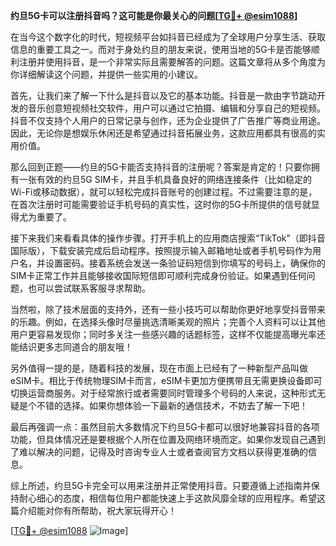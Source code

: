**约旦5G卡可以注册抖音吗？这可能是你最关心的问题[[TG💪+ @esim1088](https://t.me/s/esim1088)]**

在当今这个数字化的时代，短视频平台如抖音已经成为了全球用户分享生活、获取信息的重要工具之一。而对于身处约旦的朋友来说，使用当地的5G卡是否能够顺利注册并使用抖音，是一个非常实际且需要解答的问题。这篇文章将从多个角度为你详细解读这个问题，并提供一些实用的小建议。

首先，让我们来了解一下什么是抖音以及它的基本功能。抖音是一款由字节跳动开发的音乐创意短视频社交软件，用户可以通过它拍摄、编辑和分享自己的短视频。抖音不仅支持个人用户的日常记录与创作，还为企业提供了广告推广等商业用途。因此，无论你是想娱乐休闲还是希望通过抖音拓展业务，这款应用都具有很高的实用价值。

那么回到正题——约旦的5G卡能否支持抖音的注册呢？答案是肯定的！只要你拥有一张有效的约旦5G SIM卡，并且手机具备良好的网络连接条件（比如稳定的Wi-Fi或移动数据），就可以轻松完成抖音账号的创建过程。不过需要注意的是，在首次注册时可能需要验证手机号码的真实性，这时你的5G卡所提供的信号就显得尤为重要了。

接下来我们来看看具体的操作步骤。打开手机上的应用商店搜索“TikTok”（即抖音国际版），下载安装完成后启动程序。按照提示输入邮箱地址或者手机号码作为用户名，并设置密码。接着系统会发送一条验证码短信到你填写的号码上，确保你的SIM卡正常工作并且能够接收国际短信即可顺利完成身份验证。如果遇到任何问题，也可以尝试联系客服寻求帮助。

当然啦，除了技术层面的支持外，还有一些小技巧可以帮助你更好地享受抖音带来的乐趣。例如，在选择头像时尽量挑选清晰美观的照片；完善个人资料可以让其他用户更容易发现你；同时多关注一些感兴趣的话题标签，这样不仅能提高曝光率还能结识更多志同道合的朋友哦！

另外值得一提的是，随着科技的发展，现在市面上已经有了一种新型产品叫做eSIM卡。相比于传统物理SIM卡而言，eSIM卡更加方便携带且无需更换设备即可切换运营商服务。对于经常旅行或者需要同时管理多个号码的人来说，这种形式无疑是个不错的选择。如果你想体验一下最新的通信技术，不妨去了解一下吧！

最后再强调一点：虽然目前大多数情况下约旦5G卡都可以很好地兼容抖音的各项功能，但具体情况还是要根据个人所在位置及网络环境而定。如果你发现自己遇到了难以解决的问题，记得及时咨询专业人士或者查阅官方文档以获得更准确的信息。

综上所述，约旦5G卡完全可以用来注册并正常使用抖音。只要遵循上述指南并保持耐心细心的态度，相信每位用户都能快速上手这款风靡全球的应用程序。希望这篇介绍能对你有所帮助，祝大家玩得开心！

[[TG💪+ @esim1088](https://t.me/s/esim1088) ![Image](https://i.postimg.cc/4NQfJmqS/Snipaste-2025-05-13-00-14-12.png)]